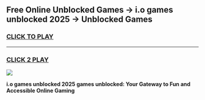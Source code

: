 
## Free Online Unblocked Games → i.o games unblocked 2025 → Unblocked Games
<h3>
<a href="https://premium.freeplayer.one?title=i.o_games_unblocked_2025&ref=21F">CLICK TO PLAY</a></h3>
<hr>

<h3>
<a href="https://premium.freeplayer.one?title=i.o_games_unblocked_2025&ref=21F">CLICK 2 PLAY</a>
  
</h3>

<a href="https://premium.freeplayer.one?title=i.o_games_unblocked_2025&ref=21F/"><img src="https://clearcache.store/games.png"></a>


**i.o games unblocked 2025 games unblocked: Your Gateway to Fun and Accessible Online Gaming**
